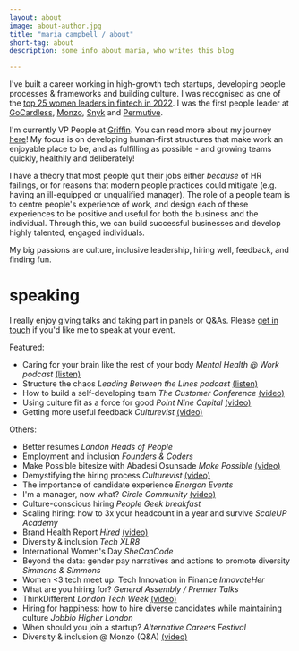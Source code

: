 ```yaml
---
layout: about
image: about-author.jpg
title: "maria campbell / about"
short-tag: about
description: some info about maria, who writes this blog

---
```


I've built a career working in high-growth tech startups, developing people processes & frameworks and building culture. I was recognised as one of the [top 25 women leaders in fintech in 2022](https://blog.griffin.sh/2022/02/22/top-women-leaders-fintech-maria-campbell/). I was the first people leader at [GoCardless](https://gocardless.com), [Monzo](https://monzo.com/blog/2017/03/09/diversity-and-inclusion), [Snyk](https://snyk.io/) and [Permutive](https://permutive.com/). 

I'm currently VP People at [Griffin](http://griffin.sh/jobs). You can read more about my journey [here](https://suzansfieldnotes.substack.com/p/leading-a-fintech-startup-pre-launch)! My focus is on developing human-first structures that make work an enjoyable place to be, and as fulfilling as possible - and growing teams quickly, healthily and deliberately!

I have a theory that most people quit their jobs either _because_ of HR failings, or for reasons that modern people practices could mitigate (e.g. having an ill-equipped or unqualified manager). The role of a people team is to centre people's experience of work, and design each of these experiences to be positive and useful for both the business and the individual. Through this, we can build successful businesses and develop highly talented, engaged individuals.

My big passions are culture, inclusive leadership, hiring well, feedback, and finding fun.


# speaking

I really enjoy giving talks and taking part in panels or Q&As. Please [get in touch](mailto:hello@lowercaseopinions.com) if you'd like me to speak at your event.

Featured:
* Caring for your brain like the rest of your body *Mental Health @ Work podcast* [(listen)](https://www.oliva.health/mental-health-at-work-podcast/maria-campbell)
* Structure the chaos *Leading Between the Lines podcast* [(listen)](https://open.spotify.com/episode/4cD10BkIV2it1zsqvdkSTV)
* How to build a self-developing team *The Customer Conference* [(video)](https://vimeo.com/565108949/e53f462ca1)
* Using culture fit as a force for good *Point Nine Capital* [(video)](https://www.youtube.com/watch?v=1bDYnSaW2SM)
* Getting more useful feedback *Culturevist* [(video)](https://community.culturevist.com/c/member-event-videos/getting-more-useful-feedback-maria-campbell)

Others:
* Better resumes *London Heads of People*
* Employment and inclusion *Founders & Coders*
* Make Possible bitesize with Abadesi Osunsade *Make Possible* [(video)](https://www.youtube.com/watch?v=4UzE84CBlGc)
* Demystifying the hiring process *Culturevist* [(video)](https://youtu.be/USmr6KA4XwU)
* The importance of candidate experience *Energon Events*
* I'm a manager, now what? *Circle Community*  [(video)](https://www.circlecommunity.co/post/im-a-manager-now-what)
* Culture-conscious hiring *People Geek breakfast*
* Scaling hiring: how to 3x your headcount in a year and survive *ScaleUP Academy*
* Brand Health Report *Hired* [(video)](https://www.youtube.com/watch?v=qJW9eS7NvHw)
* Diversity & inclusion *Tech XLR8*
* International Women's Day *SheCanCode*
* Beyond the data: gender pay narratives and actions to promote diversity *Simmons & Simmons*
* Women <3 tech meet up: Tech Innovation in Finance *InnovateHer*
* What are you hiring for? *General Assembly / Premier Talks*
* ThinkDifferent *London Tech Week* [(video)](https://www.youtube.com/watch?v=LOzuD90aQJo)
* Hiring for happiness: how to hire diverse candidates while maintaining culture *Jobbio Higher London*
* When should you join a startup? *Alternative Careers Festival*
* Diversity & inclusion @ Monzo (Q&A) [(video)](https://www.periscope.tv/w/1kvJpndvegdKE)
